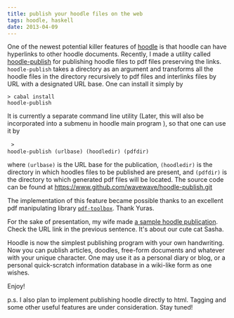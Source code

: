 ```yaml
---
title: publish your hoodle files on the web 
tags: hoodle, haskell 
date: 2013-04-09
---
```


One of the newest potential killer features of [hoodle](http://ianwookim.org/hoodle) is that hoodle can have hyperlinks to other hoodle 
documents. Recently, I made a utility called [hoodle-publish](http://hackage.haskell.org/package/hoodle-publish) for publishing hoodle files to 
pdf files preserving the links. <code>hoodle-publish</code> takes a directory as an argument and 
transforms all the hoodle files in the directory recursively to pdf files and interlinks files by 
URL with a designated URL base. One can install it simply by <pre><code>> cabal install hoodle-publish</code></pre> 
It is currently a separate command line utility (Later, this will also be
incorporated into a submenu in hoodle main program ),  so that one can use it by <pre> <code>> hoodle-publish (urlbase) (hoodledir) (pdfdir) </code> </pre>
where <code>(urlbase)</code> is the URL base for the publication, <code>(hoodledir)</code> is 
the directory in which hoodles files to be published are present, and <code>(pdfdir)</code> is 
the directory to which generated pdf files will be located. The source code can be found at <https://www.github.com/wavewave/hoodle-publish.git>

The implementation of this feature became possible thanks to an excellent pdf manipulating library 
[<code>pdf-toolbox</code>](https://github.com/Yuras/pdf-toolbox). Thank Yuras. 

For the sake of presentation, my wife made [a sample hoodle publication](http://ianwookim.org/sasha/hoodle/main.pdf). Check the URL link in the previous sentence. It's about our cute cat Sasha. 

Hoodle is now the simplest publishing program with your own handwriting. Now you can publish articles, 
doodles, free-form documents and whatever with your unique character. One may use it as a personal
diary or blog, or a personal quick-scratch information database in a wiki-like form 
as one wishes.  

Enjoy!

p.s. I also plan to implement publishing hoodle directly to html. Tagging and some other useful features 
are under consideration. Stay tuned!

